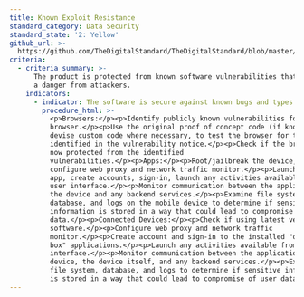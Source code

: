 ```yaml
---
title: Known Exploit Resistance
standard_category: Data Security
standard_state: '2: Yellow'
github_url: >-
  https://github.com/TheDigitalStandard/TheDigitalStandard/blob/master/Security%20(Is%20it%20safe%3F)%2FData%20security%2FKnown%20Exploit%20Resistance.yaml
criteria:
  - criteria_summary: >-
      The product is protected from known software vulnerabilities that present
      a danger from attackers.
    indicators:
      - indicator: The software is secure against known bugs and types of attacks.
        procedure_html: >-
          <p>Browsers:</p><p>Identify publicly known vulnerabilities for each
          browser.</p><p>Use the original proof of concept code (if known) or
          devise custom code where necessary, to test the browser for the issue
          identified in the vulnerability notice.</p><p>Check if the browser is
          now protected from the identified
          vulnerabilities.</p><p>Apps:</p><p>Root/jailbreak the device,
          configure web proxy and network traffic monitor.</p><p>Launch target
          app, create accounts, sign-in, launch any activities available from
          user interface.</p><p>Monitor communication between the application on
          the device and any backend services.</p><p>Examine file system,
          database, and logs on the mobile device to determine if sensitive
          information is stored in a way that could lead to compromise of user
          data.</p><p>Connected Devices:</p><p>Check if using latest version of
          software.</p><p>Configure web proxy and network traffic
          monitor.</p><p>Create account and sign-in to the installed "out of the
          box" applications.</p><p>Launch any activities available from the user
          interface.</p><p>Monitor communication between the applications on the
          device, the device itself, and any backend services.</p><p>Examine
          file system, database, and logs to determine if sensitive information
          is stored in a way that could lead to compromise of user data."</p>
---
```



